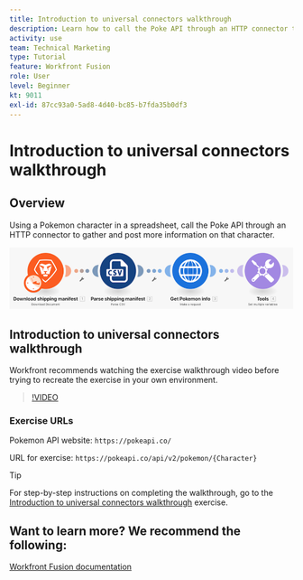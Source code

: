 ```yaml
---
title: Introduction to universal connectors walkthrough
description: Learn how to call the Poke API through an HTTP connector to gather and post information on a Pokemon character, all in [!DNL Adobe Workfront Fusion].
activity: use
team: Technical Marketing
type: Tutorial
feature: Workfront Fusion
role: User
level: Beginner
kt: 9011
exl-id: 87cc93a0-5ad8-4d40-bc85-b7fda35b0df3
---
```

# Introduction to universal connectors walkthrough

## Overview

Using a Pokemon character in a spreadsheet, call the Poke API through an HTTP connector to gather and post more information on that character.

![An image of the Fusion scenario](assets/universal-connectors-and-routing-1.png)

## Introduction to universal connectors walkthrough

Workfront recommends watching the exercise walkthrough video before trying to recreate the exercise in your own environment. 

>[!VIDEO](https://video.tv.adobe.com/v/335270/?quality=12)

### Exercise URLs

Pokemon API website: `https://pokeapi.co/`

URL for exercise: `https://pokeapi.co/api/v2/pokemon/{Character}`

>[!TIP]
>
>For step-by-step instructions on completing the walkthrough, go to the [Introduction to universal connectors walkthrough](https://experienceleague.adobe.com/docs/workfront-learn/tutorials-workfront/fusion/exercises/introduction-to-universal-connectors.html?lang=en) exercise.


## Want to learn more? We recommend the following:

[Workfront Fusion documentation](https://experienceleague.adobe.com/docs/workfront/using/adobe-workfront-fusion/workfront-fusion-2.html?lang=en)
